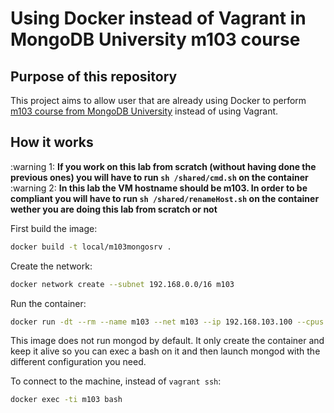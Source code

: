 # Using Docker instead of Vagrant in MongoDB University m103 course

## Purpose of this repository

This project aims to allow user that are already using Docker to perform [m103 course from MongoDB University](https://university.mongodb.com/mercury/M103/2020_March_10/overview) instead of using Vagrant.

## How it works

:warning 1: **If you work on this lab from scratch (without having done the previous ones) you will have to run `sh /shared/cmd.sh` on the container**
:warning 2: **In this lab the VM hostname should be m103. In order to be compliant you will have to run `sh /shared/renameHost.sh` on the container wether you are doing this lab from scratch or not**

First build the image:
```bash
docker build -t local/m103mongosrv .
```

Create the network:
```sh
docker network create --subnet 192.168.0.0/16 m103
```

Run the container:
```bash
docker run -dt --rm --name m103 --net m103 --ip 192.168.103.100 --cpus 2 -v PATH/TO/YOUR/PROJECT/DIR/shared:/shared local/m103mongosrv
```

This image does not run mongod by default. It only create the container and keep it alive so you can exec a bash on it and then launch mongod with the different configuration you need.

To connect to the machine, instead of `vagrant ssh`:
```bash
docker exec -ti m103 bash
```
